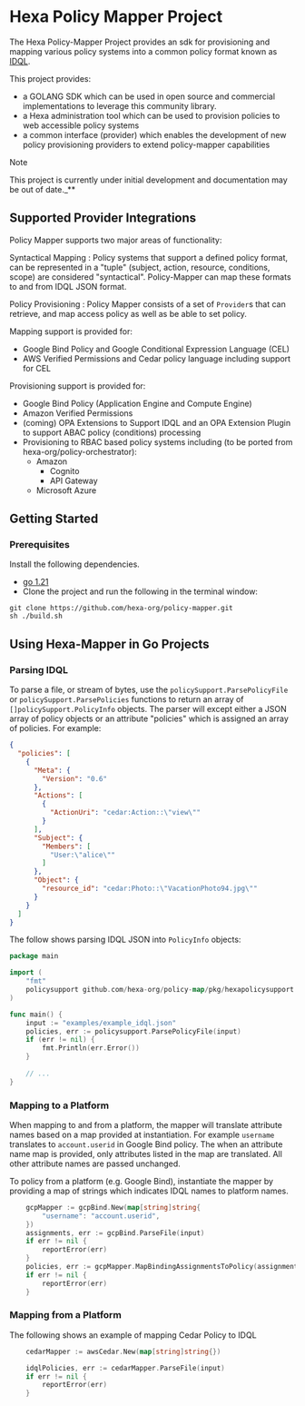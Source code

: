 # Hexa Policy Mapper Project

The Hexa Policy-Mapper Project provides an sdk for provisioning and mapping various policy systems into a common policy format known as [IDQL](https://github.com/hexa-org/policy/blob/main/specs/IDQL-core-specification.md).

This project provides:
* a GOLANG SDK which can be used in open source and commercial implementations to leverage this community library.
* a Hexa administration tool which can be used to provision policies to web accessible policy systems
* a common interface (provider) which enables the development of new policy provisioning providers to extend policy-mapper capabilities

> [!Note]
> This project is currently under initial development and documentation may be out of date._**

## Supported Provider Integrations

Policy Mapper supports two major areas of functionality:

Syntactical Mapping
: Policy systems that support a defined policy format, can be represented in a "tuple" (subject, action, resource, conditions, scope) are considered "syntactical". Policy-Mapper can map these formats to and from IDQL JSON format.

Policy Provisioning
: Policy Mapper consists of a set of `Provider`s that can retrieve, and map access policy as well as be able to set policy.

Mapping support is provided for:
* Google Bind Policy and Google Conditional Expression Language (CEL)
* AWS Verified Permissions and Cedar policy language including support for CEL

Provisioning support is provided for:
* Google Bind Policy (Application Engine and Compute Engine)
* Amazon Verified Permissions
* (coming) OPA Extensions to Support IDQL and an OPA Extension Plugin to support ABAC policy (conditions) processing
* Provisioning to RBAC based policy systems including (to be ported from hexa-org/policy-orchestrator):
  * Amazon
    * Cognito
    * API Gateway
  * Microsoft Azure

  
## Getting Started

### Prerequisites

Install the following dependencies.

- [go 1.21](https://go.dev)
- Clone the project and run the following in the terminal window:
```shell
git clone https://github.com/hexa-org/policy-mapper.git
sh ./build.sh
```

## Using Hexa-Mapper in Go Projects

### Parsing IDQL

To parse a file, or stream of bytes, use the `policySupport.ParsePolicyFile` or `policySupport.ParsePolicies` functions
to return an array of `[]policySupport.PolicyInfo` objects.  The parser will except either a JSON array of policy objects
or an attribute "policies" which is assigned an array of policies. For example:
```json
{
  "policies": [
    {
      "Meta": {
        "Version": "0.6"
      },
      "Actions": [
        {
          "ActionUri": "cedar:Action::\"view\""
        }
      ],
      "Subject": {
        "Members": [
          "User:\"alice\""
        ]
      },
      "Object": {
        "resource_id": "cedar:Photo::\"VacationPhoto94.jpg\""
      }
    }
  ]
}
```


The follow shows parsing IDQL JSON into `PolicyInfo` objects:

```go
package main

import (
	"fmt"
	policysupport github.com/hexa-org/policy-map/pkg/hexapolicysupport
)

func main() {
	input := "examples/example_idql.json"
	policies, err := policysupport.ParsePolicyFile(input)
	if (err != nil) {
		fmt.Println(err.Error())
	}
	
	// ...
}
```

### Mapping to a Platform

When mapping to and from a platform, the mapper
will translate attribute names based on a map provided at instantiation.  For example `username` translates to `account.userid` in Google Bind policy.
The when an attribute name map is provided, only attributes listed in the map are translated. All other attribute names are passed unchanged.

To policy from a platform (e.g. Google Bind), instantiate the mapper by providing
a map of strings which indicates IDQL names to platform names. 

```go
    gcpMapper := gcpBind.New(map[string]string{
        "username": "account.userid",
    })
    assignments, err := gcpBind.ParseFile(input)
    if err != nil {
        reportError(err)
    }
    policies, err := gcpMapper.MapBindingAssignmentsToPolicy(assignments)
    if err != nil {
        reportError(err)
    }
```

### Mapping from a Platform

The following shows an example of mapping Cedar Policy to IDQL

```go
    cedarMapper := awsCedar.New(map[string]string{})

    idqlPolicies, err := cedarMapper.ParseFile(input)
    if err != nil {
        reportError(err)
    }
```